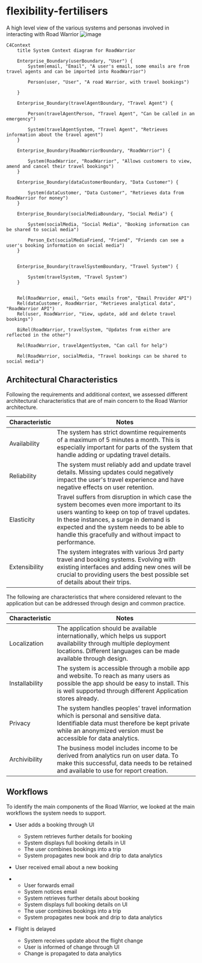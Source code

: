 # flexibility-fertilisers
A high level view of the various systems and personas involved in interacting with Road Warrior
![image](https://github.com/intelligent-growth-solutions/flexibility-fertilisers/assets/2922498/45a69004-776c-4852-965a-abd711428279)


```mermaid
C4Context
    title System Context diagram for RoadWarrior

    Enterprise_Boundary(userBoundary, "User") {
        System(email, "Email", "A user's email, some emails are from travel agents and can be imported into RoadWarrior")

        Person(user, "User", "A road Warrior, with travel bookings")

    }

    Enterprise_Boundary(travelAgentBoundary, "Travel Agent") {

        Person(travelAgentPerson, "Travel Agent", "Can be called in an emergency")

        System(travelAgentSystem, "Travel Agent", "Retrieves information about the travel agent")
    } 

    Enterprise_Boundary(RoadWarriorBoundary, "RoadWarrior") {

        System(RoadWarrior, "RoadWarrior", "Allows customers to view, amend and cancel their travel bookings")
    }

    Enterprise_Boundary(dataCustomerBoundary, "Data Customer") {

        System(dataCustomer, "Data Customer", "Retrieves data from RoadWarrior for money")
    }

    Enterprise_Boundary(socialMediaBoundary, "Social Media") {

        System(socialMedia, "Social Media", "Booking information can be shared to social media")

        Person_Ext(socialMediaFriend, "Friend", "Friends can see a user's booking information on social media")
    }


    Enterprise_Boundary(travelSystemBoundary, "Travel System") {

        System(travelSystem, "Travel System")
    }


    Rel(RoadWarrior, email, "Gets emails from", "Email Provider API")
    Rel(dataCustomer, RoadWarrior, "Retrieves analytical data", "RoadWarrior API")
    Rel(user, RoadWarrior, "View, update, add and delete travel bookings")

    BiRel(RoadWarrior, travelSystem, "Updates from either are reflected in the other")

    Rel(RoadWarrior, travelAgentSystem, "Can call for help")

    Rel(RoadWarrior, socialMedia, "Travel bookings can be shared to social media")
```


## Architectural Characteristics

Following the requirements and additional context, we assessed different architectural characteristics that are of main concern to the Road Warrior architecture.

| Characteristic |  Notes |
|--------|----|
| Availability | The system has strict downtime requirements of a maximum of 5 minutes a month. This is especially important for parts of the system that handle adding or updating travel details. |
| Reliability | The system must reliably add and update travel details. Missing updates could negatively impact the user's travel experience and have negative effects on user retention. |
| Elasticity  | Travel suffers from disruption in which case the system becomes even more important to its users wanting to keep on top of travel updates. In these instances, a surge in demand is expected and the system needs to be able to handle this gracefully and without impact to performance.
| Extensibility | The system integrates with various 3rd party travel and booking systems. Evolving with existing interfaces and adding new ones will be crucial to providing users the best possible set of details about their trips.  |


The following are characteristics that where considered relevant to the application but can be addressed through design and common practice.

| Characteristic |  Notes |
|--------|----|
| Localization | The application should be available internationally, which helps us support availability through multiple deployment locations. Different languages can be made available through design. |
| Installability | The system is accessible through a mobile app and website. To reach as many users as possible the app should be easy to install. This is well supported through different Application stores already.  |
| Privacy  | The system handles peoples' travel information which is personal and sensitive data. Identifiable data must therefore be kept private while an anonymized version must be accessible for data analytics. |
| Archivibility | The business model includes income to be derived from analytics run on user data. To make this successful, data needs to be retained and available to use for report creation. |

## Workflows

To identify the main components of the Road Warrior, we looked at the main workflows the system needs to support. 

- User adds a booking through UI
    - System retrieves further details for booking
    - System displays full booking details in UI
    - The user combines bookings into a trip
    - System propagates new book and drip to data analytics

- User received email about a new booking
-   - User forwards email
    - System notices email
    - System retrieves further details about booking
    - System displays full booking details on UI
    - The user combines bookings into a trip
    - System propagates new book and drip to data analytics

- Flight is delayed
    - System receives update about the flight change
    - User is informed of change through UI
    - Change is propagated to data analytics
